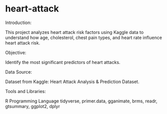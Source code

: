 # heart-attack

Introduction:

This project analyzes heart attack risk factors using Kaggle data to understand how age, cholesterol, chest pain types, and heart rate influence heart attack risk.

Objective:
 
Identify the most significant predictors of heart attacks.

Data Source:

Dataset from Kaggle: Heart Attack Analysis & Prediction Dataset.

Tools and Libraries:

R Programming Language
tidyverse, primer.data, gganimate, brms, readr, gtsummary, ggplot2, dplyr